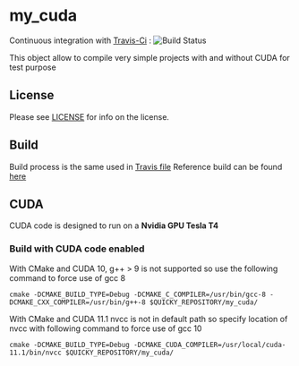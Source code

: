 # my_cuda

Continuous integration with [Travis-Ci](https://app.travis-ci.com/github/quicky2000/my_cuda) : ![Build Status](https://app.travis-ci.com/github/quicky2000/my_cuda.svg?branch=master)

This object allow to compile very simple projects with and without CUDA for test purpose

License
-------
Please see [LICENSE](LICENSE) for info on the license.

Build
-----

Build process is the same used in [Travis file](.travis.yml)
Reference build can be found [here](https://travis-ci.com/quicky2000/my_cuda)

CUDA
-----
CUDA code is designed to run on a **Nvidia GPU Tesla T4**

### Build with CUDA code enabled

With CMake and CUDA 10, g++ > 9 is not supported so use the following command to force use of gcc 8

```
cmake -DCMAKE_BUILD_TYPE=Debug -DCMAKE_C_COMPILER=/usr/bin/gcc-8 -DCMAKE_CXX_COMPILER=/usr/bin/g++-8 $QUICKY_REPOSITORY/my_cuda/
```

With CMake and CUDA 11.1 nvcc is not in default path so specify location of nvcc with following command to force use of gcc 10

```
cmake -DCMAKE_BUILD_TYPE=Debug -DCMAKE_CUDA_COMPILER=/usr/local/cuda-11.1/bin/nvcc $QUICKY_REPOSITORY/my_cuda/
```
